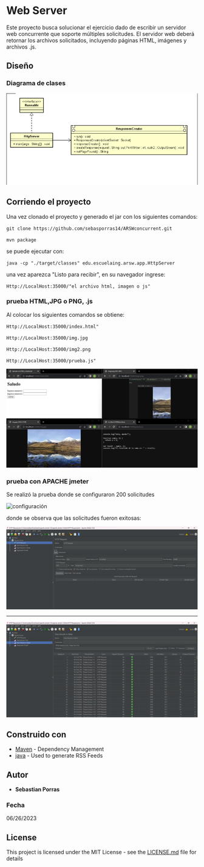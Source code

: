 # Web Server

Este proyecto busca solucionar el ejercicio dado de escribir un servidor web concurrente que soporte múltiples solicitudes. El servidor web deberá retornar los archivos solicitados, incluyendo páginas HTML, imágenes y archivos .js.

## Diseño

### Diagrama de clases 

![class diagram](https://github.com/sebasporras14/ARSWconcurrent/blob/master/imagenes/clases.png)


## Corriendo el proyecto

Una vez clonado el proyecto y generado el jar con los siguientes comandos:

~~~
git clone https://github.com/sebasporras14/ARSWconcurrent.git
~~~
~~~
mvn package
~~~

se puede ejecutar con:

~~~
java -cp "./target/classes" edu.escuelaing.arsw.app.HttpServer
~~~
una vez aparezca "Listo para recibir", en su navegador ingrese:

~~~
Http://LocalHost:35000/"el archivo html, imagen o js"
~~~

### prueba HTML,JPG o PNG, .js

Al colocar los siguientes comandos se obtiene:
~~~
Http://LocalHost:35000/index.html"
~~~
~~~
Http://LocalHost:35000/img.jpg
~~~
~~~
Http://LocalHost:35000/img2.png
~~~
~~~
Http://LocalHost:35000/prueba.js"
~~~
![test](https://github.com/sebasporras14/ARSWconcurrent/blob/master/imagenes/pruebas.png)

### prueba con APACHE jmeter

Se realizó la prueba donde se configuraron 200 solicitudes

![configuración](https://github.com/sebasporras14/ARSWconcurrent/blob/master/imagenesconfiguracion.png)

donde se observa que las solicitudes fueron exitosas:

![test](https://github.com/sebasporras14/ARSWconcurrent/blob/master/imagenes/prueba1.png)

----

![test](https://github.com/sebasporras14/ARSWconcurrent/blob/master/imagenes/prueba2.png)

## Construido con 
* [Maven](https://maven.apache.org/) - Dependency Management
* [java](https://rometools.github.io/rome/) - Used to generate RSS Feeds


## Autor

* **Sebastian Porras**

### Fecha

06/26/2023 

## License

This project is licensed under the MIT License - see the [LICENSE.md](LICENSE.md) file for details

